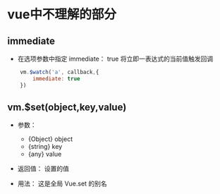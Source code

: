# vue中不理解的部分

## immediate

-   在选项参数中指定 immediate： true 将立即一表达式的当前值触发回调
```js
    vm.$watch('a', callback,{
        immediate: true
    })
```

## vm.$set(object,key,value)
-   参数：
    -   {Object} object
    -   {string} key
    -   {any} value
-   返回值： 设置的值

-   用法： 
    这是全局 Vue.set 的别名
